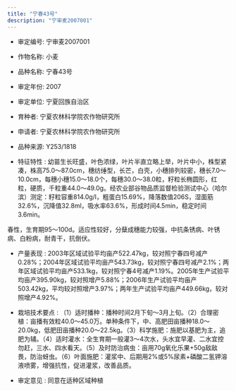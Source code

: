 ```yaml
---
title: "宁春43号"
description: "宁审麦2007001"
---
```

* 审定编号:  宁审麦2007001

*  作物名称:  小麦

*  品种名称:  宁春43号

*  审定年份:  2007

*  审定单位:  宁夏回族自治区

* 育种者:  宁夏农林科学院农作物研究所

*  申请者:  宁夏农林科学院农作物研究所

*  品种来源:  Y253/1818

*  特征特性 : 
幼苗生长旺盛，叶色浓绿，叶片半直立略上举，叶片中小，株型紧凑，株高75.0～87.0cm，穗纺缍型，长芒，白壳，小穗排列较密，穗长7.0～10.0cm，每穗小穗15.0～18.0个，每穗30.0～38.0粒，籽粒长椭圆形，红粒，硬质，千粒重44.0～49.0g。经农业部谷物品质监督检验测试中心（哈尔滨）测定：籽粒容重814.0g/l，粗蛋白15.69%，降落数值206S，湿面筋32.6%，沉降值32.8ml，吸水率63.6%，形成时间4.5min，稳定时间3.6min。
春性，生育期95～100d。适应性较好，分蘖成穗能力较强，中抗条锈病、叶锈病、白粉病，耐青干，抗倒伏。
 
*  产量表现 : 
2003年区域试验平均亩产522.47kg，较对照宁春四号减产0.28%；2004年区域试验平均亩产543.73kg，较对照宁春四号减产2.1%；两年区域试验平均亩产533.1kg，较对照宁春4号减产1.19%。2005年生产试验平均亩产395.90kg，较对照增产5.88%；2006年生产试验平均亩产503.42kg，平均较对照增产3.97%；两年生产试验平均亩产449.66kg，较对照增产4.92%。

*  栽培技术要点 : 
（1）适时播种：播种时间2月下旬～3月上旬。（2）合理密植：亩播有效粒40.0～45.0万。单种条件下，中、高肥田亩播种18.0～20.0kg，低肥田亩播种20.0～22.5kg。（3）科学施肥：施肥以基肥为主，追肥为辅。（4）适时灌水：全生育期一般灌3～4次水，头水宜早灌、二水宜控勿赶，三水、四水看天。（5）及时防治病虫：亩用70g氧化乐果+50g敌敌畏，防治蚜虫。（6）叶面施肥：灌浆中、后期用2%或5%尿素+磷酸二氢钾溶液喷雾，增强抗性，促进灌浆，改善品质。

*  审定意见 : 
同意在适种区域种植
